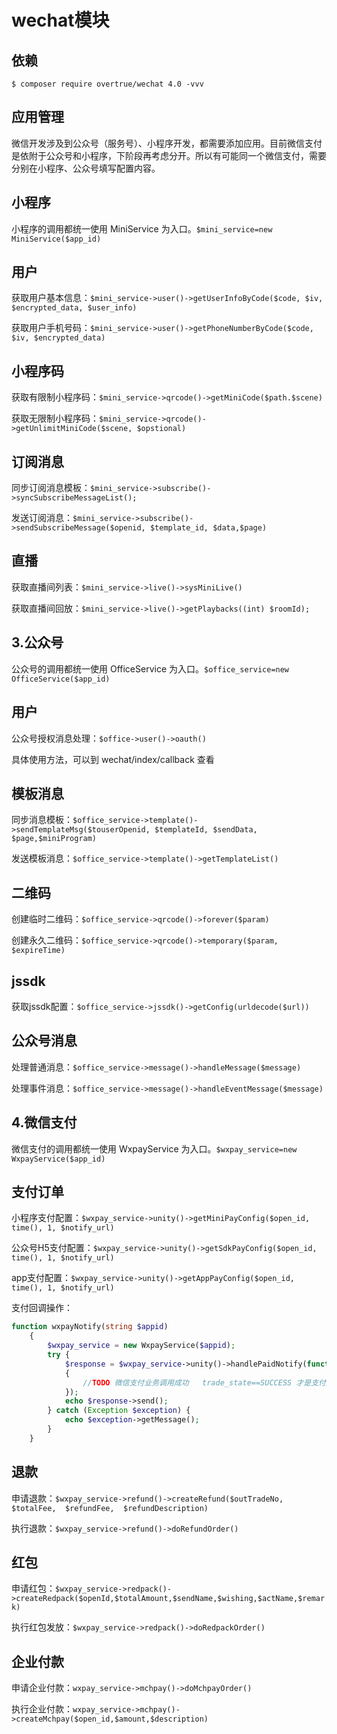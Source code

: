 # wechat模块

## 依赖

```shell
$ composer require overtrue/wechat 4.0 -vvv
```

## 应用管理
微信开发涉及到公众号（服务号）、小程序开发，都需要添加应用。目前微信支付是依附于公众号和小程序，下阶段再考虑分开。所以有可能同一个微信支付，需要分别在小程序、公众号填写配置内容。

## 小程序
小程序的调用都统一使用 MiniService 为入口。`$mini_service=new MiniService($app_id)`

## 用户
获取用户基本信息：`$mini_service->user()->getUserInfoByCode($code, $iv, $encrypted_data, $user_info)`

获取用户手机号码：`$mini_service->user()->getPhoneNumberByCode($code, $iv, $encrypted_data)`

## 小程序码
获取有限制小程序码：`$mini_service->qrcode()->getMiniCode($path.$scene)`

获取无限制小程序码：`$mini_service->qrcode()->getUnlimitMiniCode($scene, $opstional)`

## 订阅消息
同步订阅消息模板：`$mini_service->subscribe()->syncSubscribeMessageList();`

发送订阅消息：`$mini_service->subscribe()->sendSubscribeMessage($openid, $template_id, $data,$page)`

## 直播
获取直播间列表：`$mini_service->live()->sysMiniLive()`

获取直播间回放：`$mini_service->live()->getPlaybacks((int) $roomId);`

## 3.公众号

公众号的调用都统一使用 OfficeService 为入口。`$office_service=new OfficeService($app_id)`

## 用户
公众号授权消息处理：`$office->user()->oauth()`

具体使用方法，可以到 wechat/index/callback 查看

## 模板消息
同步消息模板：`$office_service->template()->sendTemplateMsg($touserOpenid, $templateId, $sendData, $page,$miniProgram)`

发送模板消息：`$office_service->template()->getTemplateList()`

## 二维码
创建临时二维码：`$office_service->qrcode()->forever($param)`

创建永久二维码：`$office_service->qrcode()->temporary($param, $expireTime)`

## jssdk
获取jssdk配置：`$office_service->jssdk()->getConfig(urldecode($url))`

## 公众号消息
处理普通消息：`$office_service->message()->handleMessage($message)`

处理事件消息：`$office_service->message()->handleEventMessage($message)`

## 4.微信支付
微信支付的调用都统一使用 WxpayService 为入口。`$wxpay_service=new WxpayService($app_id)`

## 支付订单
小程序支付配置：`$wxpay_service->unity()->getMiniPayConfig($open_id, time(), 1, $notify_url)`

公众号H5支付配置：`$wxpay_service->unity()->getSdkPayConfig($open_id, time(), 1, $notify_url)`

app支付配置：`$wxpay_service->unity()->getAppPayConfig($open_id, time(), 1, $notify_url)`

支付回调操作：
```php
function wxpayNotify(string $appid)
    {
        $wxpay_service = new WxpayService($appid);
        try {
            $response = $wxpay_service->unity()->handlePaidNotify(function ($message, $fail)
            {
                //TODO 微信支付业务调用成功   trade_state==SUCCESS 才是支付成功
            });
            echo $response->send();
        } catch (Exception $exception) {
            echo $exception->getMessage();
        }
    }
```

## 退款
申请退款：`$wxpay_service->refund()->createRefund($outTradeNo,  $totalFee,  $refundFee,  $refundDescription)`

执行退款：`$wxpay_service->refund()->doRefundOrder()`

## 红包
申请红包：`$wxpay_service->redpack()->createRedpack($openId,$totalAmount,$sendName,$wishing,$actName,$remark)`

执行红包发放：`$wxpay_service->redpack()->doRedpackOrder()`

## 企业付款
申请企业付款：`wxpay_service->mchpay()->doMchpayOrder()`

执行企业付款：`wxpay_service->mchpay()->createMchpay($open_id,$amount,$description)`












